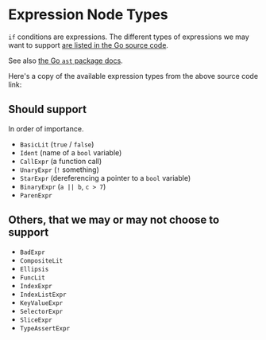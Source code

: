 # Expression Node Types

`if` conditions are expressions. The different types of expressions we may want to
support [are listed in the Go source code][expression types].

See also [the Go `ast` package docs](https://pkg.go.dev/go/ast).

Here's a copy of the available expression types from the above source code link:

## Should support

In order of importance.

* `BasicLit` (`true` / `false`)
* `Ident` (name of a `bool` variable)
* `CallExpr` (a function call)
* `UnaryExpr` (`!` something)
* `StarExpr` (dereferencing a pointer to a `bool` variable)
* `BinaryExpr` (`a || b`, `c > 7`)
* `ParenExpr`

## Others, that we may or may not choose to support

* `BadExpr`
* `CompositeLit`
* `Ellipsis`
* `FuncLit`
* `IndexExpr`
* `IndexListExpr`
* `KeyValueExpr`
* `SelectorExpr`
* `SliceExpr`
* `TypeAssertExpr`

[expression types]: https://cs.opensource.google/go/go/+/refs/tags/go1.20.2:src/go/ast/ast.go;l=548-573
